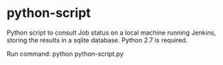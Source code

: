 # python-script
Python script to consult Job status on a local machine running Jenkins, storing the results in a sqlite database. Python 2.7 is required.

Run command:
python python-script.py

